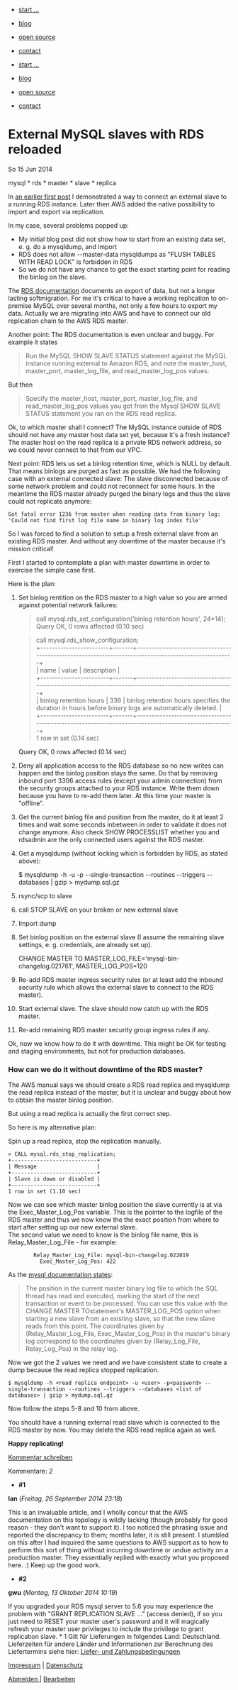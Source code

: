 * [start ...](/)
* [blog](/blog/)
* [open source](/open-source/)
* [contact](/contact/)

* [start ...](/)
* [blog](/blog/)
* [open source](/open-source/)
* [contact](/contact/)

# External MySQL slaves with RDS reloaded
So
15
Jun
2014

mysql \* rds \* master \* slave \* replica

In [an earlier first post](/2013/07/07/replicating-aws-rds-mysql-databases-to-external-slaves/ "Replicating AWS RDS MySQL databases to external slaves") I demonstrated a way to
connect an external slave to a running RDS instance. Later then AWS added the native possibility to import and export via replication.

  
In my case, several problems popped up:  
  

* My initial blog post did not show how to start from an existing data set, e. g. do a mysqldump, and import
* RDS does not allow --master-data mysqldumps as "FLUSH TABLES WITH READ LOCK" is forbidden in RDS
* So we do not have any chance to get the exact starting point for reading the binlog on the slave.

  
The [RDS documentation](http://docs.aws.amazon.com/AmazonRDS/latest/UserGuide/MySQL.Procedural.Exporting.NonRDSRepl.html "http://docs.aws.amazon.com/AmazonRDS/latest/UserGuide/MySQL.Procedural.Exporting.NonRDSRepl.html") documents an export of data, but not a longer lasting softmigration. For
me it's critical to have a working replication to on-premise MySQL over several months, not only a few hours to export my data. Actually we are migrating into AWS and have to connect our old
replication chain to the AWS RDS master.

Another point: The RDS documentation is even unclear and buggy. For example it states

> Run the MySQL SHOW SLAVE STATUS statement against the MySQL instance running external to Amazon RDS, and note the master\_host, master\_port, master\_log\_file, and read\_master\_log\_pos values.
> 

But then

> Specify the master\_host, master\_port, master\_log\_file, and read\_master\_log\_pos values you got from the Mysql SHOW SLAVE STATUS statement you ran on the RDS read replica.
> 

Ok, to which master shall I connect? The MySQL instance outside of RDS should not have any master host data set yet, because it's a fresh instance? The master host on the read replica is a
private RDS network address, so we could never connect to that from our VPC.

Next point: RDS lets us set a binlog retention time, which is NULL by default. That means binlogs are purged as fast as possible. We had the following case with an external connected slave: The
slave disconnected because of some network problem and could not reconnect for some hours. In the meantime the RDS master already purged the binary logs and thus the slave could not replicate
anymore:

    
    Got fatal error 1236 from master when reading data from binary log: 'Could not find first log file name in binary log index file'
    

So I was forced to find a solution to setup a fresh external slave from an existing RDS master. And without any downtime of the master because it's mission critical!

First I started to contemplate a plan with master downtime in order to exercise the simple case first.

Here is the plan:  
  

1. Set binlog rentition on the RDS master to a high value so you are armed against potential network failures:

    
    > call mysql.rds_set_configuration('binlog retention hours', 24*14);  
    Query OK, 0 rows affected (0.10 sec)  
      
    > call mysql.rds_show_configuration;  
    +------------------------+-------+------------------------------------------------------------------------------------------------------+  
    | name                   | value | description                                                                                          |  
    +------------------------+-------+------------------------------------------------------------------------------------------------------+  
    | binlog retention hours | 336   | binlog retention hours specifies the duration in hours before binary logs are automatically deleted. |  
    +------------------------+-------+------------------------------------------------------------------------------------------------------+  
    1 row in set (0.14 sec)  
      
    Query OK, 0 rows affected (0.14 sec)
    

2. Deny all application access to the RDS database so no new writes can happen and the binlog position stays the same. Do that by removing inbound port 3306 access rules (except your admin
connection) from the security groups attached to your RDS instance. Write them down because you have to re-add them later. At this time your master is "offline".
3. Get the current binlog file and position from the master, do it at least 2 times and wait some seconds inbetween in order to validate it does not change anymore. Also check SHOW PROCESSLIST
whether you and rdsadmin are the only connected users against the RDS master.
4. Get a mysqldump (without locking which is forbidden by RDS, as stated above):

    
    $ mysqldump -h <read replica endpoint> -u <user> -p<password> --single-transaction --routines --triggers --databases <list of databases> | gzip > mydump.sql.gz
    

5. rsync/scp to slave
6. call STOP SLAVE on your broken or new external slave
7. Import dump
8. Set binlog position on the external slave (I assume the remaining slave settings, e. g. credentials, are already set up).

    
    CHANGE MASTER TO MASTER_LOG_FILE='mysql-bin-changelog.021761', MASTER_LOG_POS=120
    

9. Re-add RDS master ingress security rules (or at least add the inbound security rule which allows the external slave to connect to the RDS master).
10. Start external slave. The slave should now catch up with the RDS master.
11. Re-add remaining RDS master security group ingress rules if any.

Ok, now we know how to do it with downtime. This might be OK for testing and staging environments, but not for production databases.

### How can we do it without downtime of the RDS master?

The AWS manual says we should create a RDS read replica and mysqldump the read replica instead of the master, but it is unclear and buggy about how to obtain the master binlog position.  
  
But using a read replica is actually the first correct step.  
  
So here is my alternative plan:  
  
Spin up a read replica, stop the replication manually.

    
    > CALL mysql.rds_stop_replication;  
    +---------------------------+  
    | Message                   |  
    +---------------------------+  
    | Slave is down or disabled |  
    +---------------------------+  
    1 row in set (1.10 sec)
    

Now we can see which master binlog position the slave currently is at via the Exec\_Master\_Log\_Pos variable. This is the pointer to the logfile of the RDS master and thus we now know the the exact
position from where to start after setting up our new external slave.  
The second value we need to know is the binlog file name, this is Relay\_Master\_Log\_File - for example:

    
            Relay_Master_Log_File: mysql-bin-changelog.022019  
              Exec_Master_Log_Pos: 422
    

As the [mysql documentation states](http://dev.mysql.com/doc/refman/5.6/en/show-slave-status.html "http://dev.mysql.com/doc/refman/5.6/en/show-slave-status.html"):

> The position in the current master binary log file to which the SQL thread has read and executed, marking the start of the next transaction or event to be processed. You can use this value with
> the CHANGE MASTER TOstatement's MASTER\_LOG\_POS option when starting a new slave from an existing slave, so that the new slave reads from this point. The coordinates given by
> (Relay\_Master\_Log\_File, Exec\_Master\_Log\_Pos) in the master's binary log correspond to the coordinates given by (Relay\_Log\_File, Relay\_Log\_Pos) in the relay log.
> 

Now we got the 2 values we need and we have consistent state to create a dump because the read replica stopped replication.

    
    $ mysqldump -h <read replica endpoint> -u <user> -p<password> --single-transaction --routines --triggers --databases <list of databases> | gzip > mydump.sql.gz
    

Now follow the steps 5-8 and 10 from above.  
  
You should have a running external read slave which is connected to the RDS master by now. You may delete the RDS read replica again as well.  
  
**Happy replicating!**

[Kommentar schreiben](#)

Kommentare: _2_ 

* **\#1**

**Ian** (_Freitag, 26 September 2014 23:18_)

This is an invaluable article, and I wholly concur that the AWS documentation on this topology is wildly lacking (though probably for good reason - they don't want to support it). I too noticed the
phrasing issue and reported the discrepancy to them; months later, it is still present. I stumbled on this after I had inquired the same questions to AWS support as to how to perform this sort of
thing without incurring downtime or undue activity on a production master. They essentially replied with exactly what you proposed here. :) Keep up the good work.
* **\#2**

**gwu** (_Montag, 13 Oktober 2014 10:19_)

If you upgraded your RDS mysql server to 5.6 you may experience the problem with "GRANT REPLICATION SLAVE ..." (access denied), if so you just need to RESET your master user's password and it will
magically refresh your master user privileges to include the privilege to grant replication slave.
* 
1 Gilt für Lieferungen in folgendes Land: Deutschland. Lieferzeiten für andere Länder und Informationen zur Berechnung des Liefertermins siehe hier: [Liefer- und Zahlungsbedingungen](http://www.ruempler.eu/j/shop/deliveryinfo)  

[Impressum](/about/) | [Datenschutz](/j/privacy) 

[Abmelden ](https://e.jimdo.com/app/cms/logout.php)
|
[Bearbeiten](https://a.jimdo.com/app/auth/signin/jumpcms/?page=1757011593)